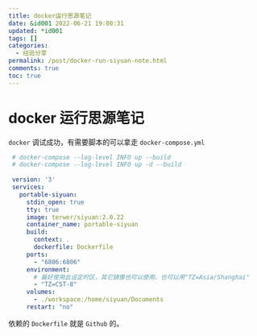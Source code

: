 ```yaml
---
title: docker运行思源笔记
date: &id001 2022-06-21 19:00:31
updated: *id001
tags: []
categories:
  - 经验分享
permalink: /post/docker-run-siyuan-note.html
comments: true
toc: true
---
```

# docker 运行思源笔记

`docker` 调试成功，有需要脚本的可以拿走 `docker-compose.yml`

```yml
 # docker-compose --log-level INFO up --build
 # docker-compose --log-level INFO up -d --build
 
 version: '3'
 services:
   portable-siyuan:
     stdin_open: true
     tty: true
     image: terwer/siyuan:2.0.22
     container_name: portable-siyuan
     build:
       context: .
       dockerfile: Dockerfile
     ports:
       - "6806:6806"
     environment:
       # 最好使用此设定时区，其它镜像也可以使用，也可以用"TZ=Asia/Shanghai"
       - "TZ=CST-8"
     volumes:
       - ./workspace:/home/siyuan/Documents
     restart: "no"
```

依赖的 `Dockerfile` 就是 `Github` 的。